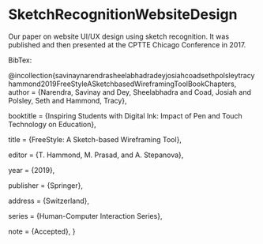 # SketchRecognitionWebsiteDesign
Our paper on website UI/UX design using sketch recognition. It was published and then presented at the CPTTE Chicago Conference in 2017.

BibTex:

@incollection{savinaynarendrasheelabhadradeyjosiahcoadsethpolsleytracyhammond2019FreeStyleASketchbasedWireframingToolBookChapters,
  author =         {Narendra, Savinay and Dey, Sheelabhadra and Coad, Josiah and Polsley, Seth and Hammond, Tracy},
  
  booktitle =      {Inspiring Students with Digital Ink: Impact of Pen and Touch Technology on Education},
  
  title =          {FreeStyle: A Sketch-based Wireframing Tool},
  
  editor =         {T. Hammond, M. Prasad, and A. Stepanova},
  
  year =           {2019},
  
  publisher =      {Springer},
  
  address =        {Switzerland},
  
  series =         {Human-Computer Interaction Series},
  
  note =           {Accepted},
}
